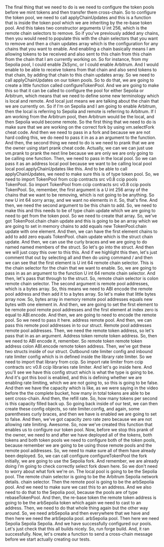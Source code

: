 The final thing that we need to do is we need to configure the token pools before we mint tokens and then transfer them cross-chain. So to configure the token pool, we need to call applyChainUpdates and this is a function that is inside the token pool which we are inheriting by the re-base token pool. And this takes two constructor arguments U int 256, which is the remote chain selectors to remove. So if you've previously added any chains, then you would need to populate this with the chain selectors that you want to remove and then a chain updates array which is the configuration for any chains that you want to enable. And enabling a chain basically means I am allowing tokens to be received and also sent to this chain from this chain from the chain that I am currently working on. So for instance, from my Sepolia pool, I could enable ZkSync, or I could enable Arbitrum. And I would enable to be able to receive tokens from that chain and also send tokens to that chain, by adding that chain to this chain updates array. So we need to call applyChainUpdates on our token pools. So to do that, we are going to create a little function called configureTokenPool. And we are going to make this so that it can be called to configure the pool for either Sepolia or Arbitrum, which means that we need to define some new terminology which is local and remote. And local just means we are talking about the chain that we are currently on. So if I'm on Sepolia and I am going to enable Arbitrum, then the local is referring to Sepolia and remote is referring to Arbitrum. If I am working from the Arbitrum pool, then Arbitrum would be the local, and then Sepolia would become remote. So the first thing that we need to do is make sure that we are working on the correct fork by using vm.selectFork cheat code. And then we need to pass in a fork and because we are not hard coding this, we do need to pass it in as a an argument to the function. And then, the second thing we need to do is we need to prank that we are the owner using start prank cheat code. Actually, we can we can just use vm.prank to prank the next line because we are only we are only going to be calling one function. Then, we need to pass in the local pool. So we can pass it as an address local pool because we want to be calling local pool local pool.applyChainUpdates like this. And to be able to call applyChainUpdates, we need to make sure this is of type token pool. So, we need to import TokenPool from ccip contracts src v0.8 ccip pools TokenPool. So import TokenPool from ccip contracts src v0.8 ccip pools TokenPool.  So, remember, the first argument is a U int 256 array of the chains that we want to be removing, which is not going to be anything. So new U int 64 sorry array, and we want no elements in it. So, that's fine. And then, we need the second argument to be this chain to add. So, we need to make this and this needs to be of type chain update which we are going to need to get from the token pool. So we need to create that array. So, we've got TokenPool.chain chain update and this is going to be an array which we are going to set in memory chains to add equals new TokenPool.chain update with one element. And then, we can have the first element chains to add to add zero equals TokenPool. chain update which is the struct chain update. And then, we can use the curly braces and we are going to do named named members of the struct. So let's go into the struct. And then we will just copy this over to this this. And if we highlight this then, let's just comment that out by selecting all and then do using command / and then we can see that the first element is U int 64 remote chain selector. This is the chain selector for the chain that we want to enable. So, we are going to pass in as an argument to the function U int 64 remote chain selector. And then, let's pass that through to the struct. So, remote chain selector is colon remote chain selector. The second argument is remote pool addresses, which is a bytes array. So, this means we need to ABI encode the remote pool address and then add it to a bytes array. So let's make that little bytes array now. So, bytes array in memory remote pool addresses equals new bytes with one element in. And then, we are going to set the first element to be remote pool remote pool addresses and the first element at index zero is equal to ABI.encode. And then, we are going to need to encode the remote pool. So we need to pass it here. address remote pool. And then, we can pass this remote pool addresses in to our struct. Remote pool addresses remote pool addresses. Then, we need the remote token address, so let's pass that in as an argument. Address token remote token address. So, then we need to ABI encode it, remember. So remote token remote token address colon ABI.encode remote token address. Then, we've got these two structs inside of our struct. Outbound rate limiter config and inbound rate limiter config which is in defined inside the library rate limiter. So we need to import that library from ccip. So import rate limiter from ccip contracts src v0.8 ccip libraries rate limiter. And let's go inside here. And you'll see we have this config struct which is what the type is going to be. And it's got this bool is enabled, and this is defining whether we are enabling rate limiting, which we are not going to, so this is going to be false. And then we have the capacity which is like, as we were saying in the video before the the complete bucket, how many in total tokens are able to be sent cross-chain. And then, the refill rate. So, how many tokens per second is this capacity filled back up. So going back inside of our test, we can then create these config objects, so rate limiter.config, and again, some parentheses curly braces, and then we have is enabled we are going to set to false. And then, we've got capacity zero rate zero because we are not allowing rate limiting. Awesome. So, now we've created this function that enables us to configure our token pool. Now, before we stop this prank of the owner, we need to and after we have deployed all of the tokens, both tokens and both token pools we need to configure both of the token pools, because remember we are going to be using those remote pools and the remote pool addresses. So, we need to make sure all of them have already been deployed. So, we can call configure configureTokenPool the fork initially, we are going to use the Sepolia fork. And remember, we are already doing I'm going to check correctly select fork down here. So we don't need to worry about what fork we're on. The local pool is going to be the Sepolia pool. The remote chain selector is going to be the Arbitrum Sepolia network details. chain selector. Then the remote pool is going to be the arbSepolia pool. And we need to make sure we cast this to an address. And we also need to do that to the Sepolia pool, because the pools are of type rebaseTokenPool. And then, the re-base token the remote token address is going to be the arbSepolia token which again we need to cast to an address. Then, we need to do that whole thing again but the other way around. So, we need arbSepolia and then everywhere that we have and then here we need the arbSepolia pool. arbSepolia pool. Then here we need Sepolia Sepolia Sepolia. And we have successfully configured our pools. Let's just check that this all builds nicely. So, run forge build. And, it ran successfully. Now, let's create a function to send a cross-chain message before we start actually creating our tests. 
